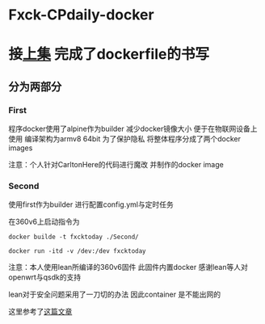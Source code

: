 # Fxck-CPdaily-docker

# 接[上集](https://github.com/Ronald-247533/FxxkToday) 完成了dockerfile的书写

## 分为两部分

### First

程序docker使用了alpine作为builder 减少docker镜像大小 便于在物联网设备上使用 编译架构为armv8 64bit
为了保护隐私 将整体程序分成了两个docker images

注意：个人针对CarltonHere的代码进行魔改 并制作的docker image

### Second

使用first作为builder 进行配置config.yml与定时任务

在360v6上启动指令为

```
docker builde -t fxcktoday ./Second/

docker run -itd -v /dev:/dev fxcktoday
```

注意：本人使用lean所编译的360v6固件 此固件内置docker 感谢lean等人对openwrt与qsdk的支持

lean对于安全问题采用了一刀切的办法 因此container 是不能出网的

这里参考了[这篇文章](https://zhuanlan.zhihu.com/p/446948929)
